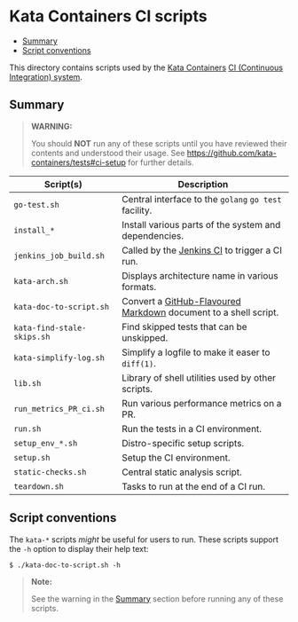 # Kata Containers CI scripts

* [Summary](#summary)
* [Script conventions](#script-conventions)

This directory contains scripts used by the [Kata Containers](https://github.com/kata-containers)
[CI (Continuous Integration) system](https://github.com/kata-containers/ci).

## Summary

> **WARNING:**
>
> You should **NOT** run any of these scripts until you have reviewed their
> contents and understood their usage. See
> https://github.com/kata-containers/tests#ci-setup for further details.

| Script(s) | Description |
| -- | -- |
| `go-test.sh` | Central interface to the `golang` `go test` facility. |
| `install_*` | Install various parts of the system and dependencies. |
| `jenkins_job_build.sh` | Called by the [Jenkins CI](https://github.com/kata-containers/ci) to trigger a CI run. |
| `kata-arch.sh` | Displays architecture name in various formats. |
| `kata-doc-to-script.sh` | Convert a [GitHub-Flavoured Markdown](https://github.github.com/gfm) document to a shell script. |
| `kata-find-stale-skips.sh` | Find skipped tests that can be unskipped. |
| `kata-simplify-log.sh` | Simplify a logfile to make it easer to `diff(1)`. |
| `lib.sh` | Library of shell utilities used by other scripts. |
| `run_metrics_PR_ci.sh` | Run various performance metrics on a PR. |
| `run.sh` | Run the tests in a CI environment. |
| `setup_env_*.sh` | Distro-specific setup scripts. |
| `setup.sh` | Setup the CI environment. |
| `static-checks.sh` | Central static analysis script. |
| `teardown.sh` | Tasks to run at the end of a CI run. |

## Script conventions

The `kata-*` scripts *might* be useful for users to run. These scripts support the
`-h` option to display their help text:

```
$ ./kata-doc-to-script.sh -h
```

> **Note:**
>
> See the warning in the [Summary](#summary) section before running any of
> these scripts.
